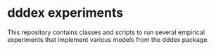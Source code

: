 # dddex experiments
This repository contains classes and scripts to run several empirical experiments that implement various models from the dddex package.

